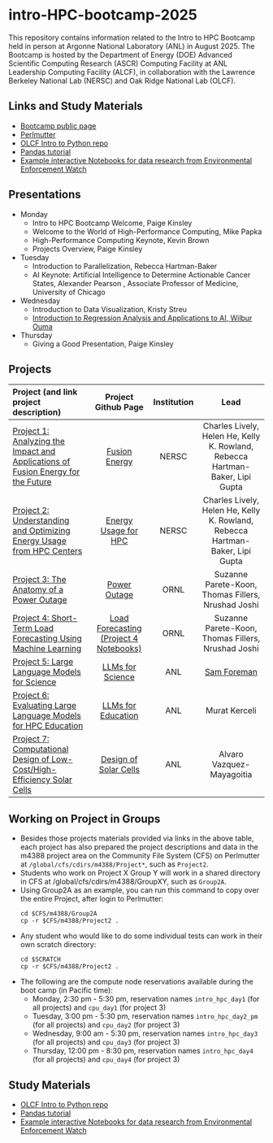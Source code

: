 # intro-HPC-bootcamp-2025
This repository contains information related to the Intro to HPC Bootcamp held in person at Argonne National Laboratory (ANL) in August 2025. The Bootcamp is hosted by the Department of Energy (DOE) Advanced Scientific Computing Research (ASCR) Computing Facility at ANL Leadership Computing Facility (ALCF), in collaboration with the Lawrence Berkeley National Lab (NERSC) and Oak Ridge National Lab (OLCF).

## Links and Study Materials

* [Bootcamp public page](https://intro-hpc-bootcamp.alcf.anl.gov/)
* [Perlmutter](https://docs.nersc.gov/systems/perlmutter/architecture/)
* [OLCF Intro to Python repo](https://github.com/olcf/foundational_hpc_skills/tree/master/intro_to_python)
* [Pandas tutorial](https://www.activestate.com/resources/quick-reads/what-is-pandas-in-python-everything-you-need-to-know/)
* [Example interactive Notebooks for data research from Environmental Enforcement Watch](https://www.environmentalenforcementwatch.org/data/notebooks)

## Presentations
* Monday
  * Intro to HPC Bootcamp Welcome, Paige Kinsley
  * Welcome to the World of High-Performance Computing, Mike Papka
  * High-Performance Computing Keynote, Kevin Brown
  * Projects Overview, Paige Kinsley
* Tuesday
  * Introduction to Parallelization, Rebecca Hartman-Baker
  * AI Keynote: Artificial Intelligence to Determine Actionable Cancer States, Alexander Pearson , Associate Professor of Medicine, University of Chicago
* Wednesday
  * Introduction to Data Visualization, Kristy Streu
  * [Introduction to Regression Analysis and Applications to AI, Wilbur Ouma](https://github.com/Wilber/hpcbootcamp_regression)
* Thursday
  * Giving a Good Presentation, Paige Kinsley
 
## Projects
| **Project (and link project description)**                                                                                                                                                                                                                                    | Project Github Page                                                                              | Institution              | **Lead**                                      |
|:----------------------------------------------------------------------------------------------------------------------------------------------------------------------------------------------------------------------------------------------------------------------------- |:-----------------------------------------------------------------------------------------:|:------------------------:|:---------------------------------------------:|
| [Project 1: Analyzing the Impact and Applications of Fusion Energy for the Future](https://intro-hpc-bootcamp.alcf.anl.gov/project-1-analyzing-impact-and-applications-fusion-energy-future)                                                                                                                                           | [Fusion Energy](https://github.com/Wilber/intro-HPC-2025/tree/main/Project1)                                                                                      | NERSC                      | Charles Lively, Helen He, Kelly K. Rowland, Rebecca Hartman-Baker, Lipi Gupta                                  |
| [Project 2: Understanding and Optimizing Energy Usage from HPC Centers](https://intro-hpc-bootcamp.alcf.anl.gov/project-2-understanding-and-optimizing-energy-usage-hpc-centers)                                                                                                                                                                   | [Energy Usage for HPC](https://github.com/Wilber/intro-HPC-2025/tree/main/Project2)                           | NERSC                      | Charles Lively, Helen He, Kelly K. Rowland, Rebecca Hartman-Baker, Lipi Gupta          |
| [Project 3: The Anatomy of a Power Outage](https://intro-hpc-bootcamp.alcf.anl.gov/anatomy-power-outage)                                   | [Power Outage](https://github.com/Wilber/intro-HPC-2025/tree/main/Project3)                                                                                      | ORNL                      | Suzanne Parete-Koon, Thomas Fillers, Nrushad Joshi                     |
| [Project 4: Short-Term Load Forecasting Using Machine Learning](https://intro-hpc-bootcamp.alcf.anl.gov/short-term-load-forecasting-using-machine-learning)                                                             |  [Load Forecasting](https://github.com/Wilber/intro-HPC-2025/tree/main/Project4) [(Project 4 Notebooks)](https://github.com/NERSC/intro-HPC-bootcamp-2023/tree/main/Project4)                                                                                                                                                       | ORNL                    |  Suzanne Parete-Koon, Thomas Fillers, Nrushad Joshi                                   |
| [Project 5: Large Language Models for Science](https://intro-hpc-bootcamp.alcf.anl.gov/project-5-large-language-models-science)   | [LLMs for Science](https://github.com/Wilber/intro-HPC-2025/tree/main/Project5)                                                                                       | ANL                    | [Sam Foreman](https://samforeman.me)                                |
| [Project 6: Evaluating Large Language Models for HPC Education](https://intro-hpc-bootcamp.alcf.anl.gov/evaluating-large-language-models-hpc-education)                                                                             | [LLMs for Education](https://github.com/Wilber/intro-HPC-2025/tree/main/Project6)  | ANL                     | Murat Kerceli                                |
| [Project 7: Computational Design of Low-Cost/High-Efficiency Solar Cells](https://intro-hpc-bootcamp.alcf.anl.gov/solar-power-affordable-housing-through-computational-design-low-costhigh-efficiency-solar-cell)                                                                                                                                                       | [Design of Solar Cells](https://github.com/alvarovm/solarcelldata)                      | ANL                     | Alvaro Vazquez-Mayagoitia                           |

## Working on Project in Groups

* Besides those projects materials provided via links in the above table, each project has also prepared the project descriptions and data in the m4388 project area on the Community File System (CFS) on Perlmutter at `/global/cfs/cdirs/m4388/Project*`, such as `Project2`.
* Students who work on Project X Group Y will work in a shared directory in CFS at /global/cfs/cdirs/m4388/GroupXY, such as `Group2A`.
* Using Group2A as an example, you can run this command to copy over the entire Project, after login to Perlmutter:
  ```
  cd $CFS/m4388/Group2A
  cp -r $CFS/m4388/Project2 .
  ```
* Any student who would like to do some individual tests can work in their own scratch directory:
  ```
  cd $SCRATCH
  cp -r $CFS/m4388/Project2 .
  ```
* The following are the compute node reservations available during the boot camp (in Pacific time):
  * Monday, 2:30 pm - 5:30 pm, reservation names `intro_hpc_day1` (for all projects) and `cpu_day1` (for project 3)
  * Tuesday, 3:00 pm - 5:30 pm, reservation names `intro_hpc_day2_pm` (for all projects) and `cpu_day2` (for project 3)
  * Wednesday, 9:00 am - 5:30 pm, reservation names `intro_hpc_day3` (for all projects) and `cpu_day3` (for project 3)
  * Thursday, 12:00 pm - 8:30 pm, reservation names `intro_hpc_day4` (for all projects) and `cpu_day4` (for project 3)

## Study Materials

* [OLCF Intro to Python repo](https://github.com/olcf/foundational_hpc_skills/tree/master/intro_to_python)
* [Pandas tutorial](https://www.activestate.com/resources/quick-reads/what-is-pandas-in-python-everything-you-need-to-know/)
* [Example interactive Notebooks for data research from Environmental Enforcement Watch](https://www.environmentalenforcementwatch.org/data/notebooks)
